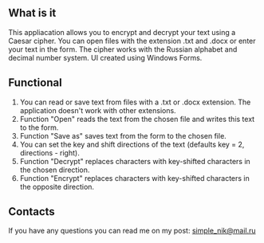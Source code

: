 What is it
-----------

This appliacation allows you to encrypt and decrypt your text using a Caesar cipher.
You can open files with the extension .txt and .docx or enter your text in the form.
The cipher works with the Russian alphabet and decimal number system.
UI created using Windows Forms.

Functional
-----------

1) You can read or save text from files with a .txt or .docx extension. The application doesn't work with other extensions.
2) Function "Open" reads the text from the chosen file and writes this text to the form.
3) Function "Save as" saves text from the form to the chosen file.
4) You can set the key and shift directions of the text (defaults key = 2, directions - right).
5) Function "Decrypt" replaces characters with key-shifted characters in the chosen direction.
6) Function "Encrypt" replaces characters with key-shifted characters in the opposite direction.

Contacts
-----------

If you have any questions you can read me on my post: simple_nik@mail.ru
